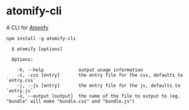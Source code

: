 atomify-cli
===========

A CLI for [Atomify](https://github.com/techwraith/atomify)

```
npm install -g atomify-cli
```

```
  $ atomify [options]

  Options:

    -h, --help             output usage information
    -c, -css [entry]       the entry file for the css, defaults to `entry.css`
    -j, --js [entry]       the entry file for the js, defaults to `entry.js`
    -o, --output [output]  the name of the file to output to (eg. "bundle" will make "bundle.css" and "bundle.js")
```

